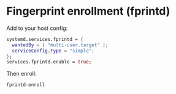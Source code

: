 # Fingerprint enrollment (fprintd)

Add to your host config:
```nix
systemd.services.fprintd = {
  wantedBy = [ "multi-user.target" ];
  serviceConfig.Type = "simple";
};
services.fprintd.enable = true;
```

Then enroll:
```bash
fprintd-enroll
```